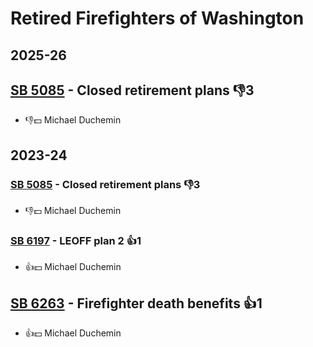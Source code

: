 # Retired Firefighters of Washington
## 2025-26

## [SB 5085](/bill/2025-26/sb/5085/) - Closed retirement plans  👎3 
* 👎💵 Michael Duchemin

## 2023-24

### [SB 5085](/bill/2023-24/sb/5085/) - Closed retirement plans  👎3 
* 👎💵 Michael Duchemin

### [SB 6197](/bill/2023-24/sb/6197/) - LEOFF plan 2 👍1  
* 👍💵 Michael Duchemin

## [SB 6263](/bill/2023-24/sb/6263/) - Firefighter death benefits 👍1  
* 👍💵 Michael Duchemin

